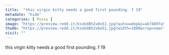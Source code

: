 ```yaml
---
title:  "this virgin kitty needs a good first pounding. f 19"
metadate: "hide"
categories: [ Pussy ]
image: "https://preview.redd.it/ksokd8h2x8o51.jpg?auto=webp&s=ab74897a593d6ca5bd4df86e139a0097addf0300"
thumb: "https://preview.redd.it/ksokd8h2x8o51.jpg?width=1080&crop=smart&auto=webp&s=f6732593fc0722e0fe8345e4c9715a768cdec5ee"
visit: ""
---
```

this virgin kitty needs a good first pounding. f 19
